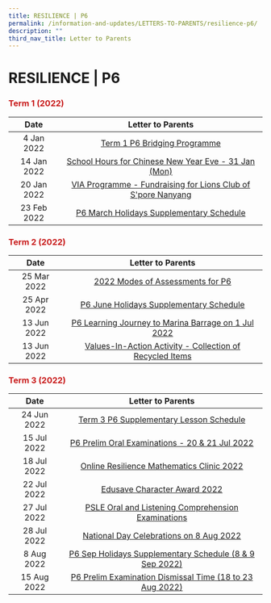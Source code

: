 ```yaml
---
title: RESILIENCE | P6
permalink: /information-and-updates/LETTERS-TO-PARENTS/resilience-p6/
description: ""
third_nav_title: Letter to Parents
---
```


# RESILIENCE | P6

### <span style = "color: #c81b1b"> <b>Term 1 (2022)</b> </span>

<table>
<thead>
  <tr>
    <th style="text-align: center">Date</th>
    <th style="text-align: center">Letter to Parents</th>
  </tr>
</thead>
<tbody>
  <tr>
    <td style="text-align: center;">4 Jan 2022</td>
    <td style="text-align: center;"><a href="/files/INFORMATION%20AND%20UPDATES/Letter%20To%20Parents/Resilience%20P6/010A%20P6%20Term1%20bridging%20programme_amended.pdf" target = "_blank">Term 1 P6 Bridging Programme</a></td>
  </tr>
  <tr>
    <td style="text-align: center;">14 Jan 2022 </td>
    <td style="text-align: center;"><a href="/files/INFORMATION%20AND%20UPDATES/Letter%20To%20Parents/Resilience%20P6/020%20Sch%20Hours%20on%20CNY%20Eve%2031%20Jan%202022.pdf" target = "_blank"> School Hours for Chinese New Year Eve - 31 Jan (Mon)</a></td>
  </tr>
  <tr>
    <td style="text-align: center;">20 Jan 2022 </td>
    <td style="text-align: center;"><a href="/files/INFORMATION%20AND%20UPDATES/Letter%20To%20Parents/Resilience%20P6/022%20VIA%20Programme%20Fundraising%20for%20Lions%20Club%20of%20Singapore%20Nanyang.pdf" target = "_blank">VIA Programme - Fundraising for Lions Club of S'pore Nanyang </a></td>
  </tr>
  <tr>
    <td style="text-align: center;"> 23 Feb 2022</td>
    <td style="text-align: center;"><a href="/files/INFORMATION%20AND%20UPDATES/Letter%20To%20Parents/Resilience%20P6/027%20P6%20March%20Holidays%20Supp%202022.pdf" target = "_blank">P6 March Holidays Supplementary Schedule</a> </td>
  </tr>
</tbody>
</table>

### <span style = "color: #c81b1b"> <b>Term 2 (2022)</b> </span>

<table>
<thead>
  <tr>
    <th style="text-align: center">Date</th>
    <th style="text-align: center">Letter to Parents</th>
  </tr>
</thead>
<tbody>
  <tr>
    <td style="text-align: center;">25 Mar 2022</td>
    <td style="text-align: center;"><a href="/files/INFORMATION%20AND%20UPDATES/Letter%20To%20Parents/Resilience%20P6/032%20P6%20Modes%20of%20Assessments%20Letter%20to%20Parents.pdf" target = "_blank">2022 Modes of Assessments for P6</a></td>
  </tr>
  <tr>
    <td style="text-align: center;">25 Apr 2022 </td>
    <td style="text-align: center;"><a href="/files/INFORMATION%20AND%20UPDATES/Letter%20To%20Parents/Resilience%20P6/042%20P6%20June%20Holidays%20Supp%202022.pdf" target = "_blank"> P6 June Holidays Supplementary Schedule</a></td>
  </tr>
  <tr>
    <td style="text-align: center;">13 Jun 2022 </td>
    <td style="text-align: center;"> <a href="/files/INFORMATION%20AND%20UPDATES/Letter%20To%20Parents/Resilience%20P6/045%20P6%20Learning%20Journey%20to%20Marina%20Barrage%20on%201%20July.pdf" target = "_blank">P6 Learning Journey to Marina Barrage on 1 Jul 2022</a></td>
  </tr>
  <tr>
    <td style="text-align: center;"> 13 Jun 2022</td>
    <td style="text-align: center;"><a href="/files/INFORMATION%20AND%20UPDATES/Letter%20To%20Parents/Resilience%20P6/044%20Collection%20of%20Recycled%20items.pdf" target = "_blank">Values-In-Action Activity - Collection of Recycled Items</a></td>
  </tr>
</tbody>
</table>

### <span style = "color: #c81b1b"> <b>Term 3 (2022)</b> </span>

<table>
<thead>
  <tr>
    <th style="text-align: center">Date</th>
    <th style="text-align: center">Letter to Parents</th>
  </tr>
</thead>
<tbody>
  <tr>
    <td style="text-align: center;">24 Jun 2022</td>
    <td style="text-align: center;"><a href="/files/INFORMATION%20AND%20UPDATES/Letter%20To%20Parents/Resilience%20P6/Term%203%20supplementary%20letter%20to%20parents%20P6.pdf" target = "_blank">Term 3 P6 Supplementary Lesson Schedule</a></td>
  </tr>
  <tr>
    <td style="text-align: center;">15 Jul 2022 </td>
    <td style="text-align: center;"><a href="/files/INFORMATION%20AND%20UPDATES/Letter%20To%20Parents/Resilience%20P6/054%20Letter%20to%20parents%20on%20Preliminary%20Oral%20Examinations%202022.pdf" target = "_blank">P6 Prelim Oral Examinations - 20 &amp; 21 Jul 2022 </a></td>
  </tr>
  <tr>
    <td style="text-align: center;"> 18 Jul 2022</td>
    <td style="text-align: center;"><a href="/files/INFORMATION%20AND%20UPDATES/Letter%20To%20Parents/Resilience%20P6/049_Resilience%20Math%20Clinic%202022.pdf" target = "_blank">Online Resilience Mathematics Clinic 2022 </a></td>
  </tr>
  <tr>
    <td style="text-align: center;">22 Jul 2022 </td>
    <td style="text-align: center;"><a href="/files/INFORMATION%20AND%20UPDATES/Letter%20To%20Parents/Resilience%20P6/050%20ECHA%20letter%20to%20parents%202022.pdf" target = "_blank"> Edusave Character Award 2022</a></td>
  </tr>
  <tr>
    <td style="text-align: center;">27 Jul 2022 </td>
    <td style="text-align: center;"><a href="/files/INFORMATION%20AND%20UPDATES/Letter%20To%20Parents/Resilience%20P6/056%20Notice%20on%20PSLE%20Oral%20and%20LC%202022.pdf" target = "_blank">PSLE Oral and Listening Comprehension Examinations</a></td>
  </tr>
  <tr>
    <td style="text-align: center;"> 28 Jul 2022</td>
    <td style="text-align: center;"> <a href="/files/INFORMATION%20AND%20UPDATES/Letter%20To%20Parents/Resilience%20P6/058%20National%20Day%20Celebrations%20on%208%20Aug%202022.pdf" target = "_blank">National Day Celebrations on 8 Aug 2022</a></td>
  </tr>
  <tr>
    <td style="text-align: center;">8 Aug 2022 </td>
    <td style="text-align: center;"><a href="/files/INFORMATION%20AND%20UPDATES/Letter%20To%20Parents/Resilience%20P6/P6%20Sept%20Hols%20Supp%202022.pdf" target = "_blank">P6 Sep Holidays Supplementary Schedule (8 &amp; 9 Sep 2022) </a></td>
  </tr>
  <tr>
    <td style="text-align: center;">15 Aug 2022 </td>
    <td style="text-align: center;"><a href="/files/INFORMATION%20AND%20UPDATES/Letter%20To%20Parents/Resilience%20P6/062%20P6%20prelim%20dismissal%202022.pdf" target = "_blank">P6 Prelim Examination Dismissal Time (18 to 23 Aug 2022) </a></td>
  </tr>
</tbody>
</table>